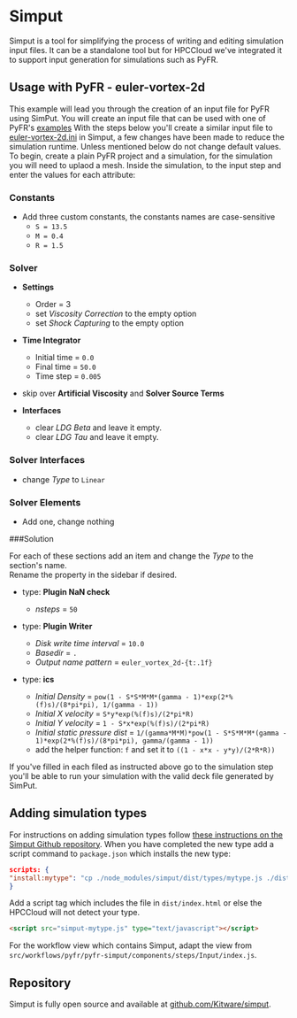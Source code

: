 # Simput

Simput is a tool for simplifying the process of writing and editing simulation input files. It can be a standalone tool but for HPCCloud we've integrated it to support input generation for simulations such as PyFR.

## Usage with PyFR - euler-vortex-2d

This example will lead you through the creation of an input file for PyFR using SimPut. You will create an input file
that can be used with one of PyFR's [examples](https://github.com/vincentlab/PyFR/blob/develop/examples/euler_vortex_2d/)
With the steps below you'll create a similar input file to [euler-vortex-2d.ini](https://github.com/vincentlab/PyFR/blob/develop/examples/euler_vortex_2d/euler_vortex_2d.ini) in Simput, a few changes have been made to reduce the simulation runtime. Unless mentioned below do not change default values. To begin, create a plain PyFR project and a simulation, for the simulation you will need to uplaod a mesh. Inside the simulation, to the input step and enter the values for each attribute:

### Constants
- Add three custom constants, the constants names are case-sensitive
    - `S = 13.5`
    - `M = 0.4`
    - `R = 1.5`

### Solver
- **Settings**
    - Order = 3
    - set _Viscosity Correction_ to the empty option
    - set _Shock Capturing_ to the empty option

- **Time Integrator**
    - Initial time = `0.0`
    - Final time = `50.0`
    - Time step = `0.005`

- skip over **Artificial Viscosity** and **Solver Source Terms**

- **Interfaces**
    - clear _LDG Beta_ and leave it empty.
    - clear _LDG Tau_ and leave it empty.

### Solver Interfaces

- change _Type_ to `Linear`

### Solver Elements

- Add one, change nothing

###Solution

For each of these sections add an item and change the _Type_ to the section's name.  
Rename the property in the sidebar if desired.

- type: **Plugin NaN check**
    - _nsteps_ = `50`

- type: **Plugin Writer**
    - _Disk write time interval_ = `10.0`
    - _Basedir_ = `.`
    - _Output name pattern_ = `euler_vortex_2d-{t:.1f}`

- type: **ics**
    - _Initial Density_ = `pow(1 - S*S*M*M*(gamma - 1)*exp(2*%(f)s)/(8*pi*pi), 1/(gamma - 1))`
    - _Initial X velocity_ = `S*y*exp(%(f)s)/(2*pi*R)`
    - _Initial Y velocity_ = `1 - S*x*exp(%(f)s)/(2*pi*R)`
    - _Initial static pressure dist_ =
      `1/(gamma*M*M)*pow(1 - S*S*M*M*(gamma - 1)*exp(2*%(f)s)/(8*pi*pi), gamma/(gamma - 1))`
    - add the helper function: `f` and set it to `((1 - x*x - y*y)/(2*R*R))`

If you've filled in each filed as instructed above go to the simulation step you'll be able to run your simulation with the valid deck file generated by SimPut.

## Adding simulation types

For instructions on adding simulation types follow [these instructions on the Simput Github repository](https://github.com/Kitware/simput#creating-a-new-simulation-type). When you have completed the new type add a script command to `package.json` which installs the new type:

```json
scripts: {
"install:mytype": "cp ./node_modules/simput/dist/types/mytype.js ./dist/simput-mytype.js",
}
```

Add a script tag which includes the file in `dist/index.html` or else the HPCCloud will not detect your type.

```html
<script src="simput-mytype.js" type="text/javascript"></script>
```

For the workflow view which contains Simput, adapt the view from `src/workflows/pyfr/pyfr-simput/components/steps/Input/index.js`.

## Repository

Simput is fully open source and available at [github.com/Kitware/simput](https://github.com/Kitware/simput).
